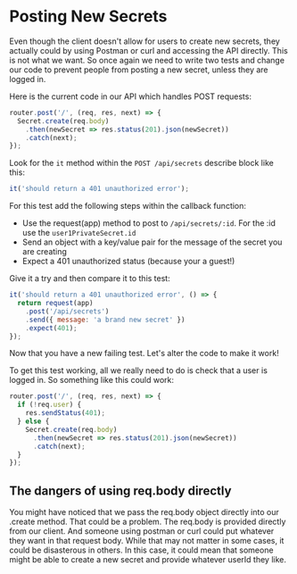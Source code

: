 # Posting New Secrets

Even though the client doesn't allow for users to create new secrets, they actually could by using Postman or curl and accessing the API directly. This is not what we want. So once again we need to write two tests and change our code to prevent people from posting a new secret, unless they are logged in.

Here is the current code in our API which handles POST requests:

```javascript
router.post('/', (req, res, next) => {
  Secret.create(req.body)
    .then(newSecret => res.status(201).json(newSecret))
    .catch(next);
});
```

Look for the `it` method within the `POST /api/secrets` describe block like this:

```javascript
it('should return a 401 unauthorized error');
```

For this test add the following steps within the callback function:

* Use the request(app) method to post to `/api/secrets/:id`. For the :id use the `user1PrivateSecret.id`
* Send an object with a key/value pair for the message of the secret you are creating
* Expect a 401 unauthorized status (because your a guest!)

Give it a try and then compare it to this test:

```javascript
it('should return a 401 unauthorized error', () => {
  return request(app)
    .post('/api/secrets')
    .send({ message: 'a brand new secret' })
    .expect(401);
});
```

Now that you have a new failing test. Let's alter the code to make it work!

To get this test working, all we really need to do is check that a user is logged in. So something like this could work:

```javascript
router.post('/', (req, res, next) => {
  if (!req.user) {
    res.sendStatus(401);
  } else {
    Secret.create(req.body)
      .then(newSecret => res.status(201).json(newSecret))
      .catch(next);
  }
});
```

## The dangers of using req.body directly

You might have noticed that we pass the req.body object directly into our .create method. That could be a problem. The req.body is provided directly from our client. And someone using postman or curl could put whatever they want in that request body. While that may not matter in some cases, it could be disasterous in others. In this case, it could mean that someone might be able to create a new secret and provide whatever userId they like. 

  